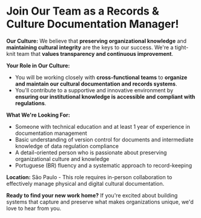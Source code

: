 # Join Our Team as a Records & Culture Documentation Manager!

**Our Culture:**
We believe that **preserving organizational knowledge** and **maintaining cultural integrity** are the keys to our success. We're a tight-knit team that **values transparency and continuous improvement**.

**Your Role in Our Culture:**
- You will be working closely with **cross-functional teams** to **organize and maintain our cultural documentation and records systems**.
- You'll contribute to a supportive and innovative environment by **ensuring our institutional knowledge is accessible and compliant with regulations**.

**What We're Looking For:**
- Someone with technical education and at least 1 year of experience in documentation management
- Basic understanding of version control for documents and intermediate knowledge of data regulation compliance
- A detail-oriented person who is passionate about preserving organizational culture and knowledge
- Portuguese (BR) fluency and a systematic approach to record-keeping

**Location:** São Paulo - This role requires in-person collaboration to effectively manage physical and digital cultural documentation.

**Ready to find your new work home?** If you're excited about building systems that capture and preserve what makes organizations unique, we'd love to hear from you.